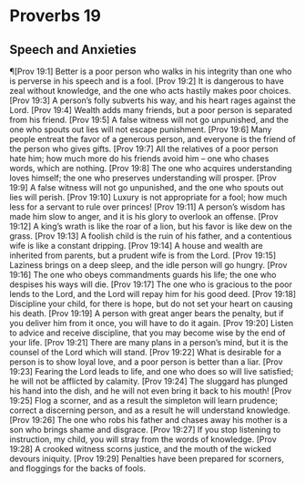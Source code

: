 # Proverbs 19

## Speech and Anxieties
¶[Prov 19:1] Better is a poor person who walks in his integrity than one who is perverse in his speech and is a fool.
[Prov 19:2] It is dangerous to have zeal without knowledge, and the one who acts hastily makes poor choices.
[Prov 19:3] A person’s folly subverts his way, and his heart rages against the Lord.
[Prov 19:4] Wealth adds many friends, but a poor person is separated from his friend.
[Prov 19:5] A false witness will not go unpunished, and the one who spouts out lies will not escape punishment.
[Prov 19:6] Many people entreat the favor of a generous person, and everyone is the friend of the person who gives gifts.
[Prov 19:7] All the relatives of a poor person hate him; how much more do his friends avoid him – one who chases words, which are nothing.
[Prov 19:8] The one who acquires understanding loves himself; the one who preserves understanding will prosper.
[Prov 19:9] A false witness will not go unpunished, and the one who spouts out lies will perish.
[Prov 19:10] Luxury is not appropriate for a fool; how much less for a servant to rule over princes!
[Prov 19:11] A person’s wisdom has made him slow to anger, and it is his glory to overlook an offense.
[Prov 19:12] A king’s wrath is like the roar of a lion, but his favor is like dew on the grass.
[Prov 19:13] A foolish child is the ruin of his father, and a contentious wife is like a constant dripping.
[Prov 19:14] A house and wealth are inherited from parents, but a prudent wife is from the Lord.
[Prov 19:15] Laziness brings on a deep sleep, and the idle person will go hungry.
[Prov 19:16] The one who obeys commandments guards his life; the one who despises his ways will die.
[Prov 19:17] The one who is gracious to the poor lends to the Lord, and the Lord will repay him for his good deed.
[Prov 19:18] Discipline your child, for there is hope, but do not set your heart on causing his death.
[Prov 19:19] A person with great anger bears the penalty, but if you deliver him from it once, you will have to do it again.
[Prov 19:20] Listen to advice and receive discipline, that you may become wise by the end of your life.
[Prov 19:21] There are many plans in a person’s mind, but it is the counsel of the Lord which will stand.
[Prov 19:22] What is desirable for a person is to show loyal love, and a poor person is better than a liar.
[Prov 19:23] Fearing the Lord leads to life, and one who does so will live satisfied; he will not be afflicted by calamity.
[Prov 19:24] The sluggard has plunged his hand into the dish, and he will not even bring it back to his mouth!
[Prov 19:25] Flog a scorner, and as a result the simpleton will learn prudence; correct a discerning person, and as a result he will understand knowledge.
[Prov 19:26] The one who robs his father and chases away his mother is a son who brings shame and disgrace.
[Prov 19:27] If you stop listening to instruction, my child, you will stray from the words of knowledge.
[Prov 19:28] A crooked witness scorns justice, and the mouth of the wicked devours iniquity.
[Prov 19:29] Penalties have been prepared for scorners, and floggings for the backs of fools.
